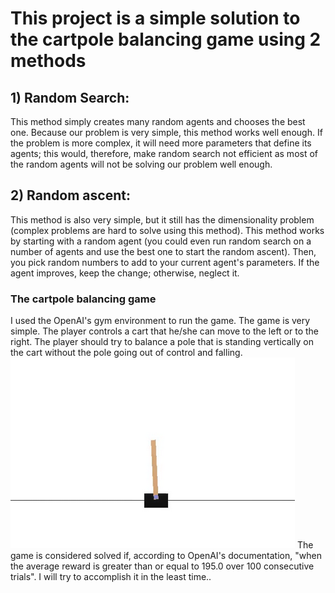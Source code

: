 # This project is a simple solution to the cartpole balancing game using 2 methods

## 1) Random Search:
This method simply creates many random agents and chooses the best one. Because our problem is very simple, this method works well enough. If the problem is more complex, it will need more parameters that define its agents; this would, therefore, make random search not efficient as most of the random agents will not be solving our problem well enough.

## 2) Random ascent:
This method is also very simple, but it still has the dimensionality problem (complex problems are hard to solve using this method). This method works by starting with a random agent (you could even run random search on a number of agents and use the best one to start the random ascent). Then, you pick random numbers to add to your current agent's parameters. If the agent improves, keep the change; otherwise, neglect it.

### The cartpole balancing game
I used the OpenAI's gym environment to run the game. The game is very simple. The player controls a cart that he/she can move to the left or to the right. The player should try to balance a pole that is standing vertically on the cart without the pole going out of control and falling.
<img src="img/cartpole_game.png">
The game is considered solved if, according to OpenAI's documentation, "when the average reward is greater than or equal to 195.0 over 100 consecutive trials". I will try to accomplish it in the least time..
